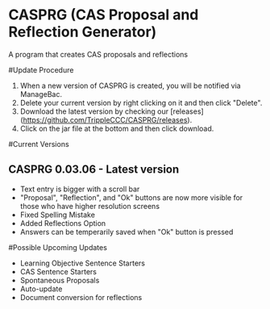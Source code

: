 # CASPRG (CAS Proposal and Reflection Generator)
A program that creates CAS proposals and reflections

#Update Procedure
1. When a new version of CASPRG is created, you will be notified via ManageBac.
2. Delete your current version by right clicking on it and then click "Delete".
3. Download the latest version by checking our [releases] (https://github.com/TrippleCCC/CASPRG/releases).
4. Click on the jar file at the bottom and then click download.

#Current Versions

CASPRG 0.03.06 - Latest version
--------------------------------
* Text entry is bigger with a scroll bar
* "Proposal", "Reflection", and "Ok" buttons are now more visible for those who have higher resolution screens
* Fixed Spelling Mistake
* Added Reflections Option
* Answers can be temperarily saved when "Ok" button is pressed

#Possible Upcoming Updates
* Learning Objective Sentence Starters
* CAS Sentence Starters
* Spontaneous Proposals
* Auto-update
* Document conversion for reflections
